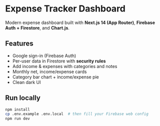 # Expense Tracker Dashboard

Modern expense dashboard built with **Next.js 14 (App Router)**, **Firebase Auth + Firestore**, and **Chart.js**.

## Features
- Google sign-in (Firebase Auth)
- Per-user data in Firestore with **security rules**
- Add income & expenses with categories and notes
- Monthly net, income/expense cards
- Category bar chart + income/expense pie
- Clean dark UI

## Run locally
```bash
npm install
cp .env.example .env.local  # then fill your Firebase web config
npm run dev
